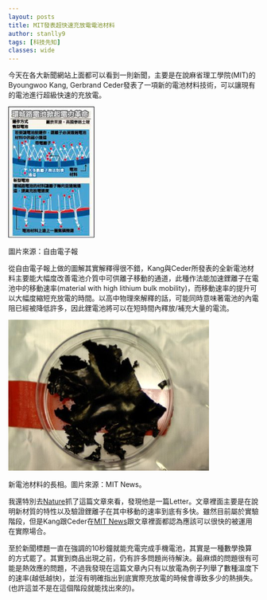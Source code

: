 ```yaml
---
layout: posts
title: MIT發表超快速充放電電池材料
author: stanlly9
tags: [科技先知]
classes: wide
---
```

今天在各大新聞網站上面都可以看到一則新聞，主要是在說麻省理工學院(MIT)的Byoungwoo Kang, Gerbrand Ceder發表了一項新的電池材料技術，可以讓現有的電池進行超級快速的充放電。

![image](/assets/images/600_113.jpg)

圖片來源：自由電子報

從自由電子報上做的圖解其實解釋得很不錯，Kang與Ceder所發表的全新電池材料主要能大幅度改善電池介質中可供離子移動的通道，此種作法能加速鋰離子在電池中的移動速率(material with high lithium bulk mobility)，而移動速率的提升可以大幅度縮短充放電的時間。以高中物理來解釋的話，可能同時意味著電池的內電阻已經被降低許多，因此鋰電池將可以在短時間內釋放/補充大量的電流。

![image](/assets/images/battery-mat-3-enlarged.jpg)

新電池材料的長相。圖片來源：MIT News。

我還特別去[Nature](https://www.nature.com/articles/nature07853)抓了這篇文章來看，發現他是一篇Letter。文章裡面主要是在說明新材質的特性以及驗證鋰離子在其中移動的速率到底有多快。雖然目前屬於實驗階段，但是Kang跟Ceder在[MIT News](http://news.mit.edu/2009/battery-material-0311)跟文章裡面都認為應該可以很快的被運用在實際場合。

至於新聞標題一直在強調的10秒鐘就能充電完成手機電池，其實是一種數學換算的方式罷了。其實到商品出現之前，仍有許多問題尚待解決。最麻煩的問題很有可能是熱效應的問題，不過我發現在這篇文章內只有以放電為例子列舉了數種溫度下的速率(越低越快)，並沒有明確指出到底實際充放電的時候會導致多少的熱損失。(也許這並不是在這個階段就能找出來的)。

